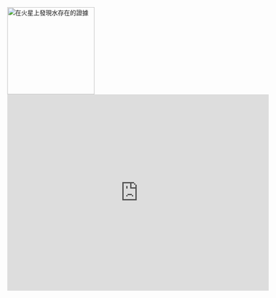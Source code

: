 <!doctype html>
<html>
<head>
    <meta charset="UTF-8">
    <title>Untitled Document</title>
</head>
<body>
<a herf="http://www.google.com/doodles/evidence-of-water-found-on-mars" target="_new">
<img src="http://www.google.com/logos/doodles/2015/evidence-of-water-found-on-mars-5652760466817024.2-hp2x.gif" height=200 alt="在火星上發現水存在的證據"></a>
<iframe src="https://www.google.com/maps/embed?pb=!1m14!1m12!1m3!1d10225.932348315422!2d121.53902823731681!3d25.020052771312624!2m3!1f0!2f0!3f0!3m2!1i1024!2i768!4f13.1!5e0!3m2!1szh-TW!2stw!4v1467167123411" width="600" height="450" frameborder="0" style="border:0" allowfullscreen></iframe>

</body>
</html>